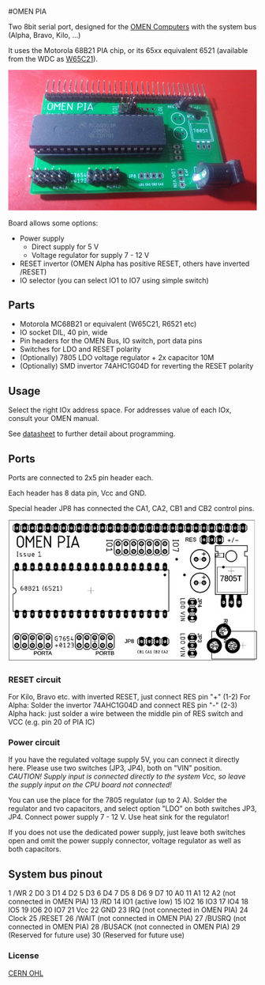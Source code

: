 #OMEN PIA

Two 8bit serial port, designed for the [OMEN Computers](//github.com/osmibity/) with the system bus (Alpha, Bravo, Kilo, ...)

It uses the Motorola 68B21 PIA chip, or its 65xx equivalent 6521 (available from the WDC as [W65C21](http://westerndesigncenter.com/wdc/w65c21-chip.cfm)).

![Photo](hw/photo/pia800.jpg)

Board allows some options:

- Power supply
  - Direct supply for 5 V
  - Voltage regulator for supply 7 - 12 V
- RESET invertor (OMEN Alpha has positive RESET, others have inverted /RESET)
- IO selector (you can select IO1 to IO7 using simple switch)

## Parts

- Motorola MC68B21 or equivalent (W65C21, R6521 etc)
- IO socket DIL, 40 pin, wide
- Pin headers for the OMEN Bus, IO switch, port data pins
- Switches for LDO and RESET polarity
- (Optionally) 7805 LDO voltage regulator + 2x capacitor 10M
- (Optionally) SMD invertor 74AHC1G04D for reverting the RESET polarity



## Usage

Select the right IOx address space. For addresses value of each IOx, consult your OMEN manual.

See [datasheet](docs/datasheet) to further detail about programming.

## Ports

Ports are connected to 2x5 pin header each. 

Each header has 8 data pin, Vcc and GND.

Special header JP8 has connected the CA1, CA2, CB1 and CB2 control pins.

![Board](hw/board.jpg)


### RESET circuit

For Kilo, Bravo etc. with inverted RESET, just connect RES pin "+" (1-2)
For Alpha: Solder the invertor 74AHC1G04D and connect RES pin "-" (2-3)
Alpha hack: just solder a wire between the middle pin of RES switch and VCC (e.g. pin 20 of PIA IC)

### Power circuit

If you have the regulated voltage supply 5V, you can connect it directly here. Please use two switches (JP3, JP4), both on "VIN" position. *CAUTION! Supply input is connected directly to the system Vcc, so leave the supply input on the CPU board not connected!*

You can use the place for the 7805 regulator (up to 2 A). Solder the regulator and tvo capacitors, and select option "LDO" on both switches JP3, JP4. Connect power supply 7 - 12 V. Use heat sink for the regulator!

If you does not use the dedicated power supply, just leave both switches open and omit the power supply connector, voltage regulator as well as both capacitors.

## System bus pinout

1 /WR
2 D0
3 D1
4 D2
5 D3
6 D4
7 D5
8 D6
9 D7
10 A0
11 A1
12 A2 (not connected in OMEN PIA)
13 /RD
14 IO1 (active low)
15 IO2
16 IO3
17 IO4
18 IO5
19 IO6
20 IO7
21 Vcc
22 GND
23 IRQ (not connected in OMEN PIA)
24 Clock
25 /RESET
26 /WAIT (not connected in OMEN PIA)
27 /BUSRQ (not connected in OMEN PIA)
28 /BUSACK (not connected in OMEN PIA)
29 (Reserved for future use)
30 (Reserved for future use)

### License

[CERN OHL](LICENSE.txt)